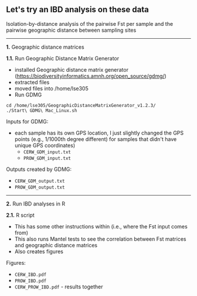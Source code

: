 ## Let's try an IBD analysis on these data

Isolation-by-distance analysis of the pairwise Fst per sample and the pairwise geographic distance between sampling sites

---

**1.** Geographic distance matrices

**1.1.** Run Geographic Distance Matrix Generator

- installed Geographic distance matrix generator (https://biodiversityinformatics.amnh.org/open_source/gdmg/)
- extracted files
- moved files into /home/lse305
- Run GDMG 
```
cd /home/lse305/GeographicDistanceMatrixGenerator_v1.2.3/
./Start\ GDMG\ Mac_Linux.sh 
```

Inputs for GDMG:
- each sample has its own GPS location, I just slightly changed the GPS points (e.g., 1/1000th degree different) for samples that didn't have unique GPS coordinates)
  - `CERW_GDM_input.txt`
  - `PROW_GDM_input.txt`

Outputs created by GDMG:
  - `CERW_GDM_output.txt`
  - `PROW_GDM_output.txt`

---

**2.** Run IBD analyses in R

**2.1.** R script
- This has some other instructions within (i.e., where the Fst input comes from) 
- This also runs Mantel tests to see the correlation between Fst matrices and geographic distance matrices
- Also creates figures

Figures:
  - `CERW_IBD.pdf`
  - `PROW_IBD.pdf`
  - `CERW_PROW_IBD.pdf` - results together



